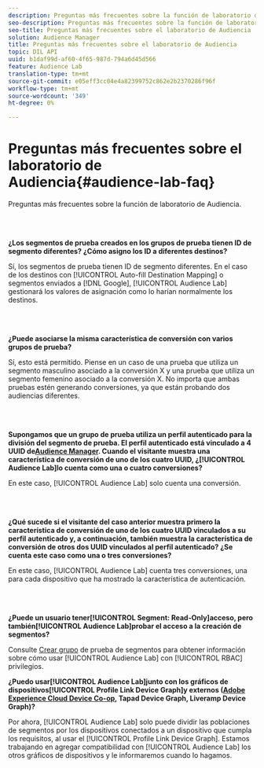 ```yaml
---
description: Preguntas más frecuentes sobre la función de laboratorio de Audiencia.
seo-description: Preguntas más frecuentes sobre la función de laboratorio de Audiencia.
seo-title: Preguntas más frecuentes sobre el laboratorio de Audiencia
solution: Audience Manager
title: Preguntas más frecuentes sobre el laboratorio de Audiencia
topic: DIL API
uuid: b1daf99d-af60-4f65-987d-794a6d45d566
feature: Audience Lab
translation-type: tm+mt
source-git-commit: e05eff3cc04e4a82399752c862e2b2370286f96f
workflow-type: tm+mt
source-wordcount: '349'
ht-degree: 0%

---
```



# Preguntas más frecuentes sobre el laboratorio de Audiencia{#audience-lab-faq}

Preguntas más frecuentes sobre la función de laboratorio de Audiencia.

<!-- 

audience-lab-faq.xml

 -->

<br> 

**¿Los segmentos de prueba creados en los grupos de prueba tienen ID de segmento diferentes? ¿Cómo asigno los ID a diferentes destinos?**

Sí, los segmentos de prueba tienen ID de segmento diferentes. En el caso de los destinos con [!UICONTROL Auto-fill Destination Mapping] o segmentos enviados a [!DNL Google], [!UICONTROL Audience Lab] gestionará los valores de asignación como lo harían normalmente los destinos.

<br> 

**¿Puede asociarse la misma característica de conversión con varios grupos de prueba?**

Sí, esto está permitido. Piense en un caso de una prueba que utiliza un segmento masculino asociado a la conversión X y una prueba que utiliza un segmento femenino asociado a la conversión X. No importa que ambas pruebas estén generando conversiones, ya que están probando dos audiencias diferentes.

<br> 

**Supongamos que un grupo de prueba utiliza un perfil autenticado para la división del segmento de prueba. El perfil autenticado está vinculado a 4 UUID de[Audience Manager](../reference/ids-in-aam.md). Cuando el visitante muestra una característica de conversión de uno de los cuatro UUID, ¿[!UICONTROL Audience Lab]lo cuenta como una o cuatro conversiones?**

En este caso, [!UICONTROL Audience Lab] solo cuenta una conversión.

<br> 

**¿Qué sucede si el visitante del caso anterior muestra primero la característica de conversión de uno de los cuatro UUID vinculados a su perfil autenticado y, a continuación, también muestra la característica de conversión de otros dos UUID vinculados al perfil autenticado? ¿Se cuenta este caso como una o tres conversiones?**

En este caso, [!UICONTROL Audience Lab] cuenta tres conversiones, una para cada dispositivo que ha mostrado la característica de autenticación.

<br> 

**¿Puede un usuario tener[!UICONTROL Segment: Read-Only]acceso, pero también[!UICONTROL Audience Lab]probar el acceso a la creación de segmentos?**

Consulte [Crear grupo](../features/audience-lab/audience-lab-manage-test-groups.md#create-test-groups) de prueba de segmentos para obtener información sobre cómo usar [!UICONTROL Audience Lab] con [!UICONTROL RBAC] privilegios.

**¿Puedo usar[!UICONTROL Audience Lab]junto con los gráficos de dispositivos[!UICONTROL Profile Link Device Graph]y externos ([Adobe Experience Cloud Device Co-op](https://docs.adobe.com/content/help/en/device-co-op/using/home.html), Tapad Device Graph, Liveramp Device Graph)?**

Por ahora, [!UICONTROL Audience Lab] solo puede dividir las poblaciones de segmentos por los dispositivos conectados a un dispositivo que cumpla los requisitos, al usar el [!UICONTROL Profile Link Device Graph]. Estamos trabajando en agregar compatibilidad con [!UICONTROL Audience Lab] los otros gráficos de dispositivos y le informaremos cuando lo hagamos.
